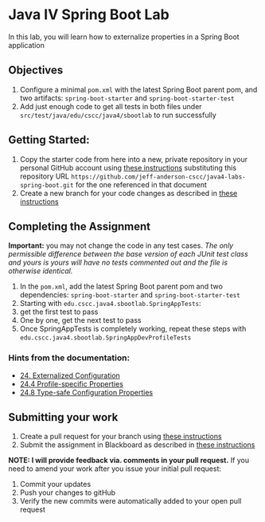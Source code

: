 # Java IV Spring Boot Lab

In this lab, you will learn how to externalize properties in a Spring Boot application

## Objectives

1. Configure a minimal ``pom.xml`` with the latest Spring Boot parent pom, and
two artifacts: ``spring-boot-starter`` and ``spring-boot-starter-test``
1. Add just enough code to get all tests in both files under ``src/test/java/edu/cscc/java4/sbootlab``
to run successfully

## Getting Started:

1. Copy the starter code from here into a new, private repository in your personal GitHub account using [these instructions](https://github.com/jeff-anderson-cscc/submitting-assignments-lab#copy-the-starter-code-into-a-new-private-repository-in-your-personal-github-account) substituting this repository URL ``https://github.com/jeff-anderson-cscc/java4-labs-spring-boot.git`` for the one referenced in that document
2. Create a new branch for your code changes as described in [these instructions](https://github.com/jeff-anderson-cscc/submitting-assignments-lab#before-you-start-coding)

## Completing the Assignment

__Important:__ you may not change the code in any test cases. _The only permissible difference between the base version of each JUnit test class and yours is yours will have no tests commented out and the file is otherwise identical._

1. In the ``pom.xml``, add the latest Spring Boot parent pom and
two dependencies: ``spring-boot-starter`` and ``spring-boot-starter-test``
1. Starting with ``edu.cscc.java4.sbootlab.SpringAppTests``:
  1. get the first test to pass
  1. One by one, get the next test to pass
1. Once SpringAppTests is completely working, repeat these steps with ``edu.cscc.java4.sbootlab.SpringAppDevProfileTests``

### Hints from the documentation:

* [24. Externalized Configuration](https://docs.spring.io/spring-boot/docs/2.1.3.RELEASE/reference/htmlsingle/#boot-features-external-config)
* [24.4 Profile-specific Properties](https://docs.spring.io/spring-boot/docs/2.1.3.RELEASE/reference/htmlsingle/#boot-features-external-config-profile-specific-properties)
* [24.8 Type-safe Configuration Properties](https://docs.spring.io/spring-boot/docs/2.1.3.RELEASE/reference/htmlsingle/#boot-features-external-config-typesafe-configuration-properties)

## Submitting your work

1. Create a pull request for your branch using [these instructions](https://github.com/jeff-anderson-cscc/submitting-assignments-lab#once-you-are-ready-to-submit-your-work-for-grading)
1. Submit the assignment in Blackboard as described in [these instructions](https://github.com/jeff-anderson-cscc/submitting-assignments-lab#once-your-pull-request-is-created-and-i-am-added-as-a-reviewer)

__NOTE: I will provide feedback via. comments in your pull request.__
If you need to amend your work after you issue your initial pull request:

1. Commit your updates
1. Push your changes to gitHub
1. Verify the new commits were automatically added to your open pull request
